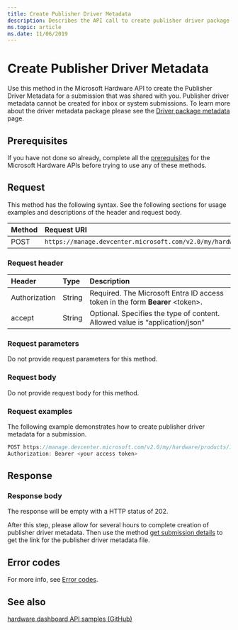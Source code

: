 ```yaml
---
title: Create Publisher Driver Metadata
description: Describes the API call to create publisher driver package metadata for Partner Center submissions.
ms.topic: article
ms.date: 11/06/2019
---
```


# Create Publisher Driver Metadata

Use this method in the Microsoft Hardware API to create the Publisher Driver Metadata for a submission that was shared with you. Publisher driver metadata cannot be created for inbox or system submissions. To learn more about the driver metadata package please see the [Driver package metadata](driver-package-metadata.md) page.

## Prerequisites

If you have not done so already, complete all the [prerequisites](dashboard-api.md) for the Microsoft Hardware APIs before trying to use any of these methods.

## Request

This method has the following syntax. See the following sections for usage examples and descriptions of the header and request body.

| Method | Request URI                                                                                                    |
|:-------|:---------------------------------------------------------------------------------------------------------------|
| POST   | `https://manage.devcenter.microsoft.com/v2.0/my/hardware/products/{productID}/submissions/{submissionID}/createpublishermetadata`|

### Request header

| Header | Type | Description |
|:--|:--|:--|
| Authorization | String | Required. The Microsoft Entra ID access token in the form **Bearer** \<token\>. |
| accept | String | Optional. Specifies the type of content. Allowed value is “application/json” |

### Request parameters

Do not provide request parameters for this method.

### Request body

Do not provide request body for this method.

### Request examples

The following example demonstrates how to create publisher driver metadata for a submission.

```cpp
POST https://manage.devcenter.microsoft.com/v2.0/my/hardware/products/14631253285588838/submissions/1152921504621465124/createpublishermetadata HTTP/1.1
Authorization: Bearer <your access token>
```

## Response

### Response body

The response will be empty with a HTTP status of 202.

After this step, please allow for several hours to complete creation of publisher driver metadata. Then use the method [get submission details](get-a-submission.md) to get the link for the publisher driver metadata file.

## Error codes

For more info, see [Error codes](get-product-data.md#error-codes).

## See also

[hardware dashboard API samples (GitHub)](https://aka.ms/hpc_async_api_samples)
